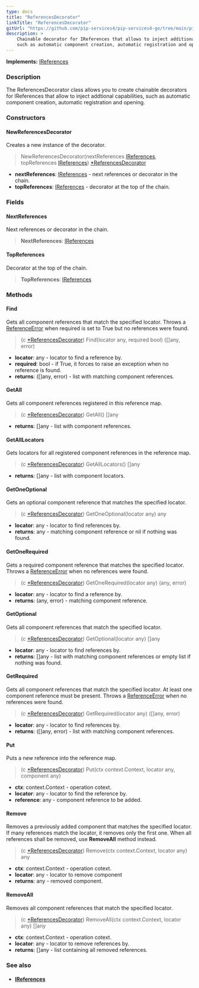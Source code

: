 ```yaml
---
type: docs
title: "ReferencesDecorator"
linkTitle: "ReferencesDecorator"
gitUrl: "https://github.com/pip-services4/pip-services4-go/tree/main/pip-services4-container-go"
description: >
    Chainable decorator for IReferences that allows to inject additional capabilities
    such as automatic component creation, automatic registration and opening.
---
```


**Implements:** [IReferences](../../../components/refer/ireferences/)

### Description

The ReferencesDecorator class allows you to create chainable decorators for IReferences that allow to inject addtional capabilities, such as automatic component creation, automatic registration and opening.

### Constructors

#### NewReferencesDecorator
Creates a new instance of the decorator.

> NewReferencesDecorator(nextReferences [IReferences](../../../components/refer/ireferences/), topReferences [IReferences](../../../components/refer/ireferences/)) [*ReferencesDecorator]()

- **nextReferences**: [IReferences](../../../components/refer/ireferences/) - next references or decorator in the chain.
- **topReferences**: [IReferences](../../../components/refer/ireferences/) - decorator at the top of the chain.


### Fields

<span class="hide-title-link">

#### NextReferences
Next references or decorator in the chain.
> **NextReferences**: [IReferences](../../../commons/refer/ireferences)

#### TopReferences
Decorator at the top of the chain.
> **TopReferences**: [IReferences](../../../commons/refer/ireferences)

</span>


### Methods

#### Find
Gets all component references that match the specified locator.
Throws a [ReferenceError](../../../components/refer/reference_error) when required is set to True but no references were found.

> (c [*ReferencesDecorator]()) Find(locator any, required bool) ([]any, error)
- **locator**: any - locator to find a reference by.
- **required**: bool - if True, it forces to raise an exception when no reference is found.
- **returns**: ([]any, error) -  list with matching component references.

#### GetAll
Gets all component references registered in this reference map.

> (c [*ReferencesDecorator]()) GetAll() []any
- **returns**: []any - list with component references.

#### GetAllLocators
Gets locators for all registered component references in the reference map.

> (c [*ReferencesDecorator]()) GetAllLocators() []any
- **returns**: []any - list with component locators.

#### GetOneOptional
Gets an optional component reference that matches the specified locator.

> (c [*ReferencesDecorator]()) GetOneOptional(locator any) any
- **locator**: any - locator to find references by.
- **returns**: any - matching component reference or nil if nothing was found.


#### GetOneRequired
Gets a required component reference that matches the specified locator.
Throws a [ReferenceError](../../../components/refer/reference_error) when no references were found.

> (c [*ReferencesDecorator]()) GetOneRequired(locator any) (any, error)
- **locator**: any - locator to find a reference by.
- **returns**: (any, error) - matching component reference.


#### GetOptional
Gets all component references that match the specified locator.

> (c [*ReferencesDecorator]()) GetOptional(locator any) []any
- **locator**: any - locator to find references by.
- **returns**: []any - list with matching component references or empty list if nothing was found.


#### GetRequired
Gets all component references that match the specified locator.
At least one component reference must be present.
Throws a [ReferenceError](../../../components/refer/reference_error) when no references were found.

> (c [*ReferencesDecorator]()) GetRequired(locator any) ([]any, error)
- **locator**: any - locator to find references by.
- **returns**: ([]any, error) - list with matching component references.


#### Put
Puts a new reference into the reference map.

> (c [*ReferencesDecorator]()) Put(ctx context.Context, locator any, component any)

- **ctx**: context.Context - operation cotext.
- **locator**: any - locator to find the reference by.
- **reference**: any - component reference to be added.


#### Remove
Removes a previously added component that matches the specified locator.
If many references match the locator, it removes only the first one.
When all references shall be removed, use **RemoveAll** method instead.

> (c [*ReferencesDecorator]()) Remove(ctx context.Context, locator any) any

- **ctx**: context.Context - operation cotext.
- **locator**: any - locator to remove component
- **returns**: any - removed component.


#### RemoveAll
Removes all component references that match the specified locator.

> (c [*ReferencesDecorator]()) RemoveAll(ctx context.Context, locator any) []any

- **ctx**: context.Context - operation cotext.
- **locator**: any - locator to remove references by.
- **returns**: []any - list containing all removed references.

### See also
- #### [IReferences](../../../components/refer/ireferences)

